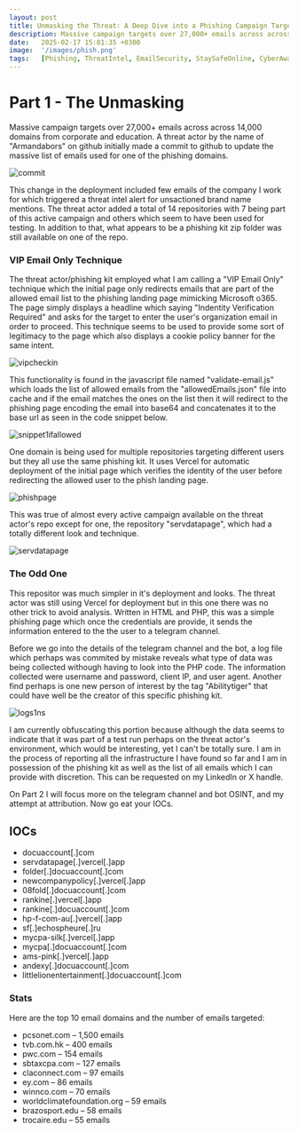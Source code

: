 ```yaml
---
layout: post
title: Unmasking the Threat∶ A Deep Dive into a Phishing Campaign Targeting Corporate and Educational Emails
description: Massive campaign targets over 27,000+ emails across across 14,000 domains from corporate and education. A threat actor by the name of "Armandabors" on github initially made a commit to github to update the massive list of emails used for one of the phihing domains.
date:   2025-02-17 15:01:35 +0300
image:  '/images/phish.png'
tags:   [Phishing, ThreatIntel, EmailSecurity, StaySafeOnline, CyberAwareness]
---
```

# Part 1 - The Unmasking 
Massive campaign targets over 27,000+ emails across across 14,000 domains from corporate and education. A threat actor by the name of "Armandabors" on github initially made a commit to github to update the massive list of emails used for one of the phishing domains. 

![commit]({{site.baseurl}}/images/commit.png)

This change in the deployment included few emails of the company I work for which triggered a threat intel alert for unsactioned brand name mentions. The threat actor added a total of 14 repositories with 7 being part of this active campaign and others which seem to have been used for testing. In addition to that,  what appears to be a phishing kit zip folder was still available on one of the repo.

### VIP Email Only Technique
The threat actor/phishing kit employed what I am calling a "VIP Email Only" technique which the initial page only redirects emails that are part of the allowed email list to the phishing landing page mimicking Microsoft o365. The page simply displays a headline which saying "Indentity Verification Required" and asks for the target to enter the user's organization email in order to proceed. This technique seems to be used to provide some sort of legitimacy to the page which also displays a cookie policy banner for the same intent.

![vipcheckin]({{site.baseurl}}/images/vipcheckin.png)

This functionality is found in the javascript file named "validate-email.js" which loads the list of allowed emails from the "allowedEmails.json" file into cache and if the email matches the ones on the list then it will redirect to the phishing page encoding the email into base64 and concatenates it to the base url as seen in the code snippet below.

![snippet1ifallowed]({{site.baseurl}}/images/snippet1ifallowed.png)

One domain is being used for multiple repositories targeting different users but they all use the same phishing kit. It uses Vercel for automatic deployment of the initial page which verifies the identity of the user before redirecting the allowed user to the phish landing page.

![phishpage]({{site.baseurl}}/images/phishpage.png)

This was true of almost every active campaign available on the threat actor's repo except for one, the repository "servdatapage", which had a totally different look and technique.

![servdatapage]({{site.baseurl}}/images/servdatapage.png)

### The Odd One
This repositor was much simpler in it's deployment and looks. The threat actor was still using Vercel for deployment but in this one there was no other trick to avoid analysis. Written in HTML and PHP, this was a simple phishing page which once the credentials are provide, it sends the information entered to the the user to a telegram channel.

Before we go into the details of the telegram channel and the bot, a log file which perhaps was commited by mistake reveals what type of data was being collected withough having to look into the PHP code. The information collected were username and password, client IP, and user agent. Another find perhaps is one new person of interest by the tag "Abilitytiger" that could have well be the creator of this specific phishing kit.

![logs1ns]({{site.baseurl}}/images/logs1ns.png)

I am currently obfuscating this portion because although the data seems to indicate that it was part of a test run perhaps on the threat actor's environment, which would be interesting, yet I can't be totally sure. I am in the process of reporting all the infrastructure I have found so far and I am in possession of the phishing kit as well as the list of all emails which I can provide with discretion. This can be requested on my LinkedIn or X handle.

On Part 2 I will focus more on the telegram channel and bot OSINT, and my attempt at attribution. Now go eat your IOCs.

## IOCs
* docuaccount[.]com  
* servdatapage[.]vercel[.]app  
* folder[.]docuaccount[.]com  
* newcompanypolicy[.]vercel[.]app  
* 08fold[.]docuaccount[.]com  
* rankine[.]vercel[.]app  
* rankine[.]docuaccount[.]com  
* hp-f-com-au[.]vercel[.]app  
* sf[.]echospheure[.]ru  
* mycpa-silk[.]vercel[.]app  
* mycpa[.]docuaccount[.]com  
* ams-pink[.]vercel[.]app  
* andexy[.]docuaccount[.]com  
* littlelionentertainment[.]docuaccount[.]com  

### Stats
Here are the top 10 email domains and the number of emails targeted:

* pcsonet.com – 1,500 emails
* tvb.com.hk – 400 emails
* pwc.com – 154 emails
* sbtaxcpa.com – 127 emails
* claconnect.com – 97 emails
* ey.com – 86 emails
* winnco.com – 70 emails
* worldclimatefoundation.org – 59 emails
* brazosport.edu – 58 emails
* trocaire.edu – 55 emails 